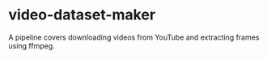 # video-dataset-maker
A pipeline covers downloading videos from YouTube and extracting frames using ffmpeg.
